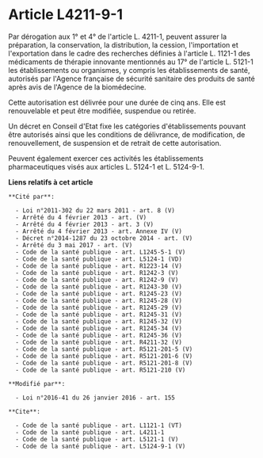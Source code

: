 # Article L4211-9-1

Par dérogation aux 1° et 4° de l'article L. 4211-1, peuvent assurer la préparation, la conservation, la distribution, la
cession, l'importation et l'exportation dans le cadre des recherches définies à l'article L. 1121-1 des médicaments de
thérapie innovante mentionnés au 17° de l'article L. 5121-1 les établissements ou organismes, y compris les établissements de
santé, autorisés par l'Agence française de sécurité sanitaire des produits de santé après avis de l'Agence de la
biomédecine. 

Cette autorisation est délivrée pour une durée de cinq ans. Elle est renouvelable et peut être modifiée, suspendue ou
retirée. 

Un décret en Conseil d'Etat fixe les catégories d'établissements pouvant être autorisés ainsi que les conditions de
délivrance, de modification, de renouvellement, de suspension et de retrait de cette autorisation. 

Peuvent également exercer ces activités les établissements pharmaceutiques visés aux articles L. 5124-1 et L. 5124-9-1.

**Liens relatifs à cet article**

	**Cité par**:

	  - Loi n°2011-302 du 22 mars 2011 - art. 8 (V)
	  - Arrêté du 4 février 2013 - art. (V)
	  - Arrêté du 4 février 2013 - art. 3 (V)
	  - Arrêté du 4 février 2013 - art. Annexe IV (V)
	  - Décret n°2014-1287 du 23 octobre 2014 - art. (V)
	  - Arrêté du 3 mai 2017 - art. (V)
	  - Code de la santé publique - art. L1245-5-1 (V)
	  - Code de la santé publique - art. L5124-1 (VD)
	  - Code de la santé publique - art. R1223-14 (V)
	  - Code de la santé publique - art. R1242-3 (V)
	  - Code de la santé publique - art. R1242-9 (V)
	  - Code de la santé publique - art. R1243-30 (V)
	  - Code de la santé publique - art. R1245-23 (V)
	  - Code de la santé publique - art. R1245-28 (V)
	  - Code de la santé publique - art. R1245-29 (V)
	  - Code de la santé publique - art. R1245-31 (V)
	  - Code de la santé publique - art. R1245-32 (V)
	  - Code de la santé publique - art. R1245-34 (V)
	  - Code de la santé publique - art. R1245-36 (V)
	  - Code de la santé publique - art. R4211-32 (V)
	  - Code de la santé publique - art. R5121-201-5 (V)
	  - Code de la santé publique - art. R5121-201-6 (V)
	  - Code de la santé publique - art. R5121-201-8 (V)
	  - Code de la santé publique - art. R5121-210 (V)

	**Modifié par**:

	  - Loi n°2016-41 du 26 janvier 2016 - art. 155

	**Cite**:

	  - Code de la santé publique - art. L1121-1 (VT)
	  - Code de la santé publique - art. L4211-1
	  - Code de la santé publique - art. L5121-1 (V)
	  - Code de la santé publique - art. L5124-9-1 (V)
